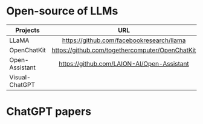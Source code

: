 # Open-source of LLMs 

 Projects | URL  | Comments
 --------| :-----------:  | :-----------:
 LLaMA |  https://github.com/facebookresearch/llama | 
 OpenChatKit|https://github.com/togethercomputer/OpenChatKit | 
 Open-Assistant | https://github.com/LAION-AI/Open-Assistant |
 Visual-ChatGPT | |
 

# ChatGPT papers

